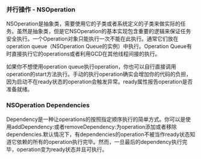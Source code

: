 ### 并行操作 - NSOperation

NSOperation是抽象类，需要使用它的子类或者系统定义的子类来做实际的任务。虽然是抽象类，但是它NSOperation的基本实现包含重要的逻辑来保证任务安全执行。一个Operation对象只能执行一次不能在此执行。通常它们放在operation queue（NSOperation Queue的实例）中执行。Operation Queue有时直接执行它的operations或者利用GCD在其他线程间接的执行。

如果你不想使用operation queue执行operation，你也可以自行直接调用operation的start方法执行。手动的执行operation确实会增加你的代码的负担，因为启动不在ready状态的operation会触发异常。ready属性报告operation是否准备就绪。

### NSOperation Dependencies

Dependency是一种让operations的按照指定顺序执行的简单方式。你可以是使用addDependency:或者removeDependency:为operation添加或者移除dependencies.默认情况下，有dependencies的operation不被当作ready状态知道它依赖的所有的operation执行完毕。然而，一旦最后的dependency执行完毕，operation变为ready状态并且可执行。




